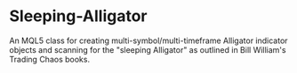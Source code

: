 # Sleeping-Alligator
An MQL5 class for creating multi-symbol/multi-timeframe Alligator indicator objects and scanning for the "sleeping Alligator" as outlined in Bill William's Trading Chaos books.
